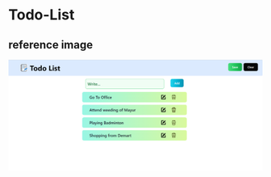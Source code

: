 # Todo-List

## reference image
 <img  width="800" src="https://github.com/LokeshJawale1996/easfdd/blob/main/images/TodoApp.png">
